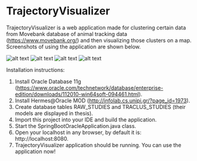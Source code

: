# TrajectoryVisualizer
TrajectoryVisualizer is a web application made for clustering certain data from Movebank database of animal tracking data (https://www.movebank.org/) and then visualizing those clusters on a map. Screenshots of using the application are shown below.


![alt text](http://www.deviantpics.com/images/2019/07/10/slika18.png)
![alt text](http://www.deviantpics.com/images/2019/07/10/slika19.png)
![alt text](http://www.deviantpics.com/images/2019/07/10/slika20.png)
![alt text](http://www.deviantpics.com/images/2019/07/10/slika21.png)


Installation instructions:
1. Install Oracle Database 11g (https://www.oracle.com/technetwork/database/enterprise-edition/downloads/112010-win64soft-094461.html).
2. Install Hermes@Oracle MOD (http://infolab.cs.unipi.gr/?page_id=1973).
3. Create database tables RAW_STUDIES and TRACLUS_STUDIES (their models are displayed in thesis).
4. Import this project into your IDE and build the application.
5. Start the SpringBootOracleApplication.java class.
6. Open your localhost in any browser, by default it is: http://localhost:8080.
7. TrajectoryVisualizer application should be running. You can use the application now!
